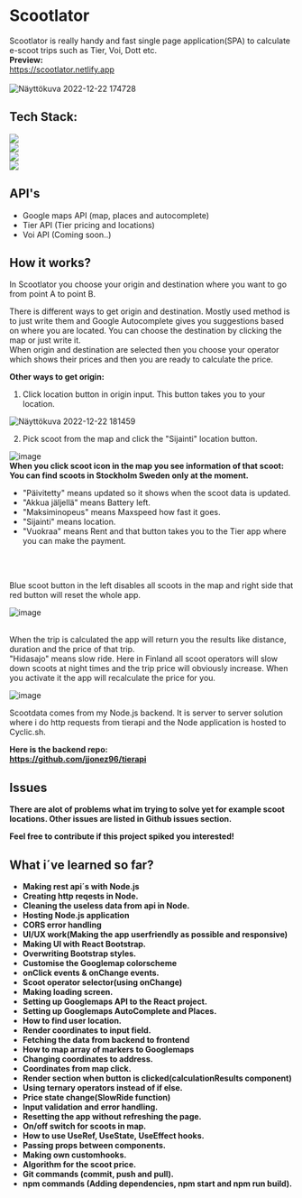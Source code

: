 # Scootlator
Scootlator is really handy and fast single page application(SPA) to calculate e-scoot trips such as Tier, Voi, Dott etc.
 <br>
<b>Preview:</b> <br>
https://scootlator.netlify.app <br>  <br>
![Näyttökuva 2022-12-22 174728](https://user-images.githubusercontent.com/90967564/209171845-532d7710-12dc-4c6e-b0b4-44b0186d2a5c.png)
## Tech Stack: 
![](https://img.shields.io/badge/React-20232A?style=for-the-badge&logo=react&logoColor=61DAFB) <br>
![](https://img.shields.io/badge/Node.js-43853D?style=for-the-badge&logo=node.js&logoColor=white) <br>
![](https://img.shields.io/badge/Express.js-404D59?style=for-the-badge) <br>
![](https://img.shields.io/badge/Bootstrap-563D7C?style=for-the-badge&logo=bootstrap&logoColor=white)



## API's
- Google maps API (map, places and autocomplete)
- Tier API (Tier pricing and locations)
- Voi API (Coming soon..)

## How it works?
In Scootlator you choose your origin and destination where you want to go from point A to point B.

There is different ways to get origin and destination. Mostly used method is to just write them and Google Autocomplete gives you suggestions based on where you are located. You can choose the destination by clicking the map or just write it. <br> When origin and destination are selected then you choose your operator which shows their prices and then you are ready to calculate the price.

<b>Other ways to get origin:</b>

1. Click location button in origin input. This button takes you to your location.

![Näyttökuva 2022-12-22 181459](https://user-images.githubusercontent.com/90967564/209176819-19fb4a83-9402-438d-8359-3815dbcfcf1c.png)

2. Pick scoot from the map and click the "Sijainti" location button.

![image](https://user-images.githubusercontent.com/90967564/209178754-7fce180c-0c84-4db1-a89d-f604036be7bd.png)
<br>
<b>When you click scoot icon in the map you see information of that scoot:</b> <br>
<b>You can find scoots in Stockholm Sweden only at the moment.</b>
- "Päivitetty" means updated so it shows when the scoot data is updated.
- "Akkua jäljellä" means Battery left.
- "Maksiminopeus" means Maxspeed how fast it goes.
- "Sijainti" means location.
- "Vuokraa" means Rent and that button takes you to the Tier app where you can make the payment. 

<br> <br>


Blue scoot button in the left disables all scoots in the map and right side that red button will reset the whole app.

![image](https://user-images.githubusercontent.com/90967564/209189273-dc96c228-15dc-481f-a2f0-1208ee2c4374.png)
<br> <br>

When the trip is calculated the app will return you the results like distance, duration and the price of that trip. <br>
"Hidasajo" means slow ride. Here in Finland all scoot operators will slow down scoots at night times and the trip price will obviously increase. When you activate it the app will recalculate the price for you.

![image](https://user-images.githubusercontent.com/90967564/209192322-2ac626b4-b362-4dbc-9000-9eba88618a8c.png)


Scootdata comes from my Node.js backend. It is server to server solution where i do http requests from tierapi and the Node application is hosted to Cyclic.sh.


<b>Here is the backend repo:<b> <br>
https://github.com/jjonez96/tierapi

## Issues
There are alot of problems what im trying to solve yet for example scoot locations. Other issues are listed in Github issues section.
 
 Feel free to contribute if this project spiked you interested!

## What i´ve learned so far?
- Making rest api´s with Node.js
- Creating http reqests in Node.
- Cleaning the useless data from api in Node.
- Hosting Node.js application
- CORS error handling
- UI/UX work(Making the app userfriendly as possible and responsive)
- Making UI with React Bootstrap.
- Overwriting Bootstrap styles.
- Customise the Googlemap colorscheme
- onClick events & onChange events.
- Scoot operator selector(using onChange)
- Making loading screen.
- Setting up Googlemaps API to the React project.
- Setting up Googlemaps AutoComplete and Places.
- How to find user location.
- Render coordinates to input field.
- Fetching the data from backend to frontend
- How to map array of markers to Googlemaps
- Changing coordinates to address.
- Coordinates from map click.
- Render section when button is clicked(calculationResults component)
- Using ternary operators instead of if else.
- Price state change(SlowRide function)
- Input validation and error handling.
- Resetting the app without refreshing the page.
- On/off switch for scoots in map.
- How to use UseRef, UseState, UseEffect hooks.
- Passing props between components.
- Making own customhooks.
- Algorithm for the scoot price.
- Git commands (commit, push and pull).
- npm commands (Adding dependencies, npm start and npm run build).



